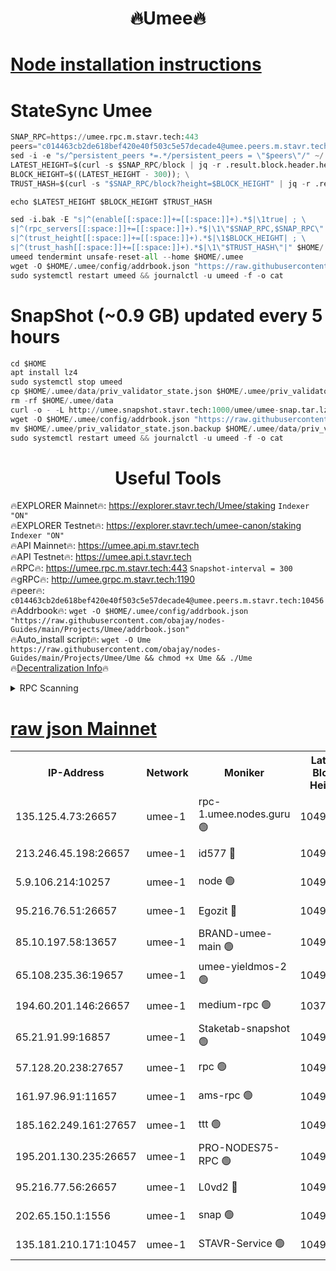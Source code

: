 <h1 align="center"> 🔥Umee🔥</h1>


[Node installation instructions](https://github.com/obajay/nodes-Guides/tree/main/Projects/Umee)
=
# StateSync Umee
```python
SNAP_RPC=https://umee.rpc.m.stavr.tech:443
peers="c014463cb2de618bef420e40f503c5e57decade4@umee.peers.m.stavr.tech:10456"
sed -i -e "s/^persistent_peers *=.*/persistent_peers = \"$peers\"/" ~/.umee/config/config.toml
LATEST_HEIGHT=$(curl -s $SNAP_RPC/block | jq -r .result.block.header.height); \
BLOCK_HEIGHT=$((LATEST_HEIGHT - 300)); \
TRUST_HASH=$(curl -s "$SNAP_RPC/block?height=$BLOCK_HEIGHT" | jq -r .result.block_id.hash)

echo $LATEST_HEIGHT $BLOCK_HEIGHT $TRUST_HASH

sed -i.bak -E "s|^(enable[[:space:]]+=[[:space:]]+).*$|\1true| ; \
s|^(rpc_servers[[:space:]]+=[[:space:]]+).*$|\1\"$SNAP_RPC,$SNAP_RPC\"| ; \
s|^(trust_height[[:space:]]+=[[:space:]]+).*$|\1$BLOCK_HEIGHT| ; \
s|^(trust_hash[[:space:]]+=[[:space:]]+).*$|\1\"$TRUST_HASH\"|" $HOME/.umee/config/config.toml
umeed tendermint unsafe-reset-all --home $HOME/.umee
wget -O $HOME/.umee/config/addrbook.json "https://raw.githubusercontent.com/obajay/nodes-Guides/main/Projects/Umee/addrbook.json"
sudo systemctl restart umeed && journalctl -u umeed -f -o cat
```
# SnapShot (~0.9 GB) updated every 5 hours
```python
cd $HOME
apt install lz4
sudo systemctl stop umeed
cp $HOME/.umee/data/priv_validator_state.json $HOME/.umee/priv_validator_state.json.backup
rm -rf $HOME/.umee/data
curl -o - -L http://umee.snapshot.stavr.tech:1000/umee/umee-snap.tar.lz4 | lz4 -c -d - | tar -x -C $HOME/.umee --strip-components 2
wget -O $HOME/.umee/config/addrbook.json "https://raw.githubusercontent.com/obajay/nodes-Guides/main/Projects/Umee/addrbook.json"
mv $HOME/.umee/priv_validator_state.json.backup $HOME/.umee/data/priv_validator_state.json
sudo systemctl restart umeed && journalctl -u umeed -f -o cat
```
 <h1 align="center"> Useful Tools</h1>

🔥EXPLORER Mainnet🔥:      https://explorer.stavr.tech/Umee/staking             `Indexer "ON"` \
🔥EXPLORER Testnet🔥:        https://explorer.stavr.tech/umee-canon/staking      `Indexer "ON"` \
🔥API Mainnet🔥:                   https://umee.api.m.stavr.tech \
🔥API Testnet🔥:                     https://umee.api.t.stavr.tech \
🔥RPC🔥:                           https://umee.rpc.m.stavr.tech:443                     `Snapshot-interval = 300` \
🔥gRPC🔥:                              http://umee.grpc.m.stavr.tech:1190 \
🔥peer🔥:                     `c014463cb2de618bef420e40f503c5e57decade4@umee.peers.m.stavr.tech:10456` \
🔥Addrbook🔥:    ```wget -O $HOME/.umee/config/addrbook.json "https://raw.githubusercontent.com/obajay/nodes-Guides/main/Projects/Umee/addrbook.json"``` \
🔥Auto_install script🔥: ```wget -O Ume https://raw.githubusercontent.com/obajay/nodes-Guides/main/Projects/Umee/Ume && chmod +x Ume && ./Ume``` \
🔥[Decentralization Info](https://github.com/obajay/StateSync-snapshots/tree/main/Projects/Umee/Decentralization)🔥

<details>
<summary>RPC Scanning</summary>

<h2 align="center"> We scan nodes in real time every 4 hours. And we provide the final result of RPC endpoints.
We cannot influence the operation of these nodes in any way. </h2>


```python
If Voting Power is higher than 0 --> then the Node is a validator of the network and may be subject to attack and be a potential threat to the chain.
```
```python
We marked such validators with a red symbol
```

</details>

[raw json Mainnet](https://rpc-check.umeem.stavr.tech/umeem/rpc-umeem-result.json)
=



<table><tr><th>IP-Address</th><th>Network</th><th>Moniker</th><th>Latest Block Height</th><th>Earliest Block Height</th><th>Catching Up</th><th>Tx Index</th><th>Voting Power</th><th>Scan Time</th></tr><tr><td>135.125.4.73:26657</td><td>umee-1</td><td>rpc-1.umee.nodes.guru 🟢</td><td>10496710</td><td>5167386</td><td>False</td><td>on</td><td>0</td><td>2024-02-08T05:17:31.847648906UTC</td></tr><tr><td>213.246.45.198:26657</td><td>umee-1</td><td>id577 🔴</td><td>10496697</td><td>7100001</td><td>False</td><td>on</td><td>35104877</td><td>2024-02-08T05:16:13.886923828UTC</td></tr><tr><td>5.9.106.214:10257</td><td>umee-1</td><td>node 🟢</td><td>10496706</td><td>7942001</td><td>False</td><td>on</td><td>0</td><td>2024-02-08T05:17:07.830124553UTC</td></tr><tr><td>95.216.76.51:26657</td><td>umee-1</td><td>Egozit 🔴</td><td>10496710</td><td>8262001</td><td>False</td><td>off</td><td>38442604</td><td>2024-02-08T05:17:31.457586616UTC</td></tr><tr><td>85.10.197.58:13657</td><td>umee-1</td><td>BRAND-umee-main 🟢</td><td>10496700</td><td>8427832</td><td>False</td><td>on</td><td>0</td><td>2024-02-08T05:16:33.084776693UTC</td></tr><tr><td>65.108.235.36:19657</td><td>umee-1</td><td>umee-yieldmos-2 🟢</td><td>10496689</td><td>9575548</td><td>False</td><td>on</td><td>0</td><td>2024-02-08T05:15:28.514543732UTC</td></tr><tr><td>194.60.201.146:26657</td><td>umee-1</td><td>medium-rpc 🟢</td><td>10370523</td><td>9984137</td><td>False</td><td>on</td><td>0</td><td>2024-02-08T05:16:22.549726836UTC</td></tr><tr><td>65.21.91.99:16857</td><td>umee-1</td><td>Staketab-snapshot 🟢</td><td>10496703</td><td>9992001</td><td>False</td><td>off</td><td>0</td><td>2024-02-08T05:16:45.750866449UTC</td></tr><tr><td>57.128.20.238:27657</td><td>umee-1</td><td>rpc 🟢</td><td>10496708</td><td>10337379</td><td>False</td><td>on</td><td>0</td><td>2024-02-08T05:17:16.717949884UTC</td></tr><tr><td>161.97.96.91:11657</td><td>umee-1</td><td>ams-rpc 🟢</td><td>10496714</td><td>10352001</td><td>False</td><td>on</td><td>0</td><td>2024-02-08T05:17:51.497007464UTC</td></tr><tr><td>185.162.249.161:27657</td><td>umee-1</td><td>ttt 🟢</td><td>10496704</td><td>10381617</td><td>False</td><td>on</td><td>0</td><td>2024-02-08T05:16:56.256129610UTC</td></tr><tr><td>195.201.130.235:26657</td><td>umee-1</td><td>PRO-NODES75-RPC 🟢</td><td>10496706</td><td>10396706</td><td>False</td><td>on</td><td>0</td><td>2024-02-08T05:17:04.696609281UTC</td></tr><tr><td>95.216.77.56:26657</td><td>umee-1</td><td>L0vd2 🔴</td><td>10496713</td><td>10396713</td><td>False</td><td>off</td><td>37556682</td><td>2024-02-08T05:17:49.063976874UTC</td></tr><tr><td>202.65.150.1:1556</td><td>umee-1</td><td>snap 🟢</td><td>10496706</td><td>10493450</td><td>False</td><td>on</td><td>0</td><td>2024-02-08T05:17:05.556298401UTC</td></tr><tr><td>135.181.210.171:10457</td><td>umee-1</td><td>STAVR-Service 🟢</td><td>10496711</td><td>10493587</td><td>False</td><td>on</td><td>0</td><td>2024-02-08T05:17:38.484769666UTC</td></tr></table>
